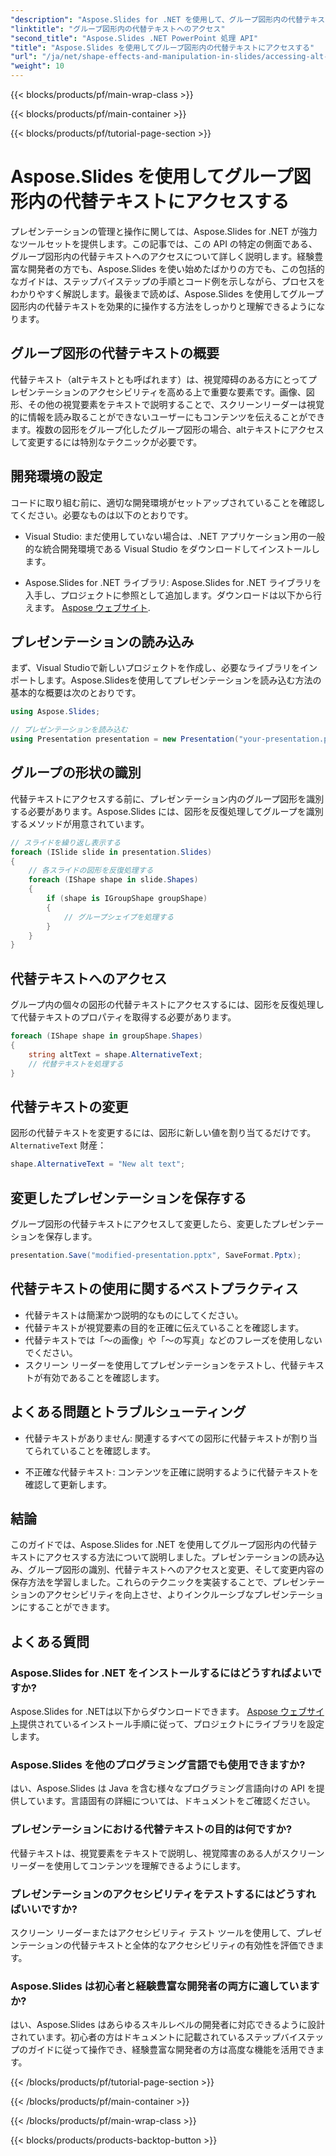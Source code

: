 ```yaml
---
"description": "Aspose.Slides for .NET を使用して、グループ図形内の代替テキストにアクセスする方法を学びます。コード例を使ったステップバイステップのガイドです。"
"linktitle": "グループ図形内の代替テキストへのアクセス"
"second_title": "Aspose.Slides .NET PowerPoint 処理 API"
"title": "Aspose.Slides を使用してグループ図形内の代替テキストにアクセスする"
"url": "/ja/net/shape-effects-and-manipulation-in-slides/accessing-alt-text-group-shapes/"
"weight": 10
---
```


{{< blocks/products/pf/main-wrap-class >}}

{{< blocks/products/pf/main-container >}}

{{< blocks/products/pf/tutorial-page-section >}}

# Aspose.Slides を使用してグループ図形内の代替テキストにアクセスする


プレゼンテーションの管理と操作に関しては、Aspose.Slides for .NET が強力なツールセットを提供します。この記事では、この API の特定の側面である、グループ図形内の代替テキストへのアクセスについて詳しく説明します。経験豊富な開発者の方でも、Aspose.Slides を使い始めたばかりの方でも、この包括的なガイドは、ステップバイステップの手順とコード例を示しながら、プロセスをわかりやすく解説します。最後まで読めば、Aspose.Slides を使用してグループ図形内の代替テキストを効果的に操作する方法をしっかりと理解できるようになります。

## グループ図形の代替テキストの概要

代替テキスト（altテキストとも呼ばれます）は、視覚障碍のある方にとってプレゼンテーションのアクセシビリティを高める上で重要な要素です。画像、図形、その他の視覚要素をテキストで説明することで、スクリーンリーダーは視覚的に情報を読み取ることができないユーザーにもコンテンツを伝えることができます。複数の図形をグループ化したグループ図形の場合、altテキストにアクセスして変更するには特別なテクニックが必要です。

## 開発環境の設定

コードに取り組む前に、適切な開発環境がセットアップされていることを確認してください。必要なものは以下のとおりです。

- Visual Studio: まだ使用していない場合は、.NET アプリケーション用の一般的な統合開発環境である Visual Studio をダウンロードしてインストールします。

- Aspose.Slides for .NET ライブラリ: Aspose.Slides for .NET ライブラリを入手し、プロジェクトに参照として追加します。ダウンロードは以下から行えます。  [Aspose ウェブサイト](https://reference。aspose.com/slides/net/).

## プレゼンテーションの読み込み

まず、Visual Studioで新しいプロジェクトを作成し、必要なライブラリをインポートします。Aspose.Slidesを使用してプレゼンテーションを読み込む方法の基本的な概要は次のとおりです。

```csharp
using Aspose.Slides;

// プレゼンテーションを読み込む
using Presentation presentation = new Presentation("your-presentation.pptx");
```

## グループの形状の識別

代替テキストにアクセスする前に、プレゼンテーション内のグループ図形を識別する必要があります。Aspose.Slides には、図形を反復処理してグループを識別するメソッドが用意されています。

```csharp
// スライドを繰り返し表示する
foreach (ISlide slide in presentation.Slides)
{
    // 各スライドの図形を反復処理する
    foreach (IShape shape in slide.Shapes)
    {
        if (shape is IGroupShape groupShape)
        {
            // グループシェイプを処理する
        }
    }
}
```

## 代替テキストへのアクセス

グループ内の個々の図形の代替テキストにアクセスするには、図形を反復処理して代替テキストのプロパティを取得する必要があります。

```csharp
foreach (IShape shape in groupShape.Shapes)
{
    string altText = shape.AlternativeText;
    // 代替テキストを処理する
}
```

## 代替テキストの変更

図形の代替テキストを変更するには、図形に新しい値を割り当てるだけです。 `AlternativeText` 財産：

```csharp
shape.AlternativeText = "New alt text";
```

## 変更したプレゼンテーションを保存する

グループ図形の代替テキストにアクセスして変更したら、変更したプレゼンテーションを保存します。

```csharp
presentation.Save("modified-presentation.pptx", SaveFormat.Pptx);
```

## 代替テキストの使用に関するベストプラクティス

- 代替テキストは簡潔かつ説明的なものにしてください。
- 代替テキストが視覚要素の目的を正確に伝えていることを確認します。
- 代替テキストでは「〜の画像」や「〜の写真」などのフレーズを使用しないでください。
- スクリーン リーダーを使用してプレゼンテーションをテストし、代替テキストが有効であることを確認します。

## よくある問題とトラブルシューティング

- 代替テキストがありません: 関連するすべての図形に代替テキストが割り当てられていることを確認します。

- 不正確な代替テキスト: コンテンツを正確に説明するように代替テキストを確認して更新します。

## 結論

このガイドでは、Aspose.Slides for .NET を使用してグループ図形内の代替テキストにアクセスする方法について説明しました。プレゼンテーションの読み込み、グループ図形の識別、代替テキストへのアクセスと変更、そして変更内容の保存方法を学習しました。これらのテクニックを実装することで、プレゼンテーションのアクセシビリティを向上させ、よりインクルーシブなプレゼンテーションにすることができます。

## よくある質問

### Aspose.Slides for .NET をインストールするにはどうすればよいですか?

Aspose.Slides for .NETは以下からダウンロードできます。  [Aspose ウェブサイト](https://reference.aspose.com/slides/net/)提供されているインストール手順に従って、プロジェクトにライブラリを設定します。

### Aspose.Slides を他のプログラミング言語でも使用できますか?

はい、Aspose.Slides は Java を含む様々なプログラミング言語向けの API を提供しています。言語固有の詳細については、ドキュメントをご確認ください。

### プレゼンテーションにおける代替テキストの目的は何ですか?

代替テキストは、視覚要素をテキストで説明し、視覚障害のある人がスクリーン リーダーを使用してコンテンツを理解できるようにします。

### プレゼンテーションのアクセシビリティをテストするにはどうすればいいですか?

スクリーン リーダーまたはアクセシビリティ テスト ツールを使用して、プレゼンテーションの代替テキストと全体的なアクセシビリティの有効性を評価できます。

### Aspose.Slides は初心者と経験豊富な開発者の両方に適していますか?

はい、Aspose.Slides はあらゆるスキルレベルの開発者に対応できるように設計されています。初心者の方はドキュメントに記載されているステップバイステップのガイドに従って操作でき、経験豊富な開発者の方は高度な機能を活用できます。

{{< /blocks/products/pf/tutorial-page-section >}}

{{< /blocks/products/pf/main-container >}}

{{< /blocks/products/pf/main-wrap-class >}}

{{< blocks/products/products-backtop-button >}}